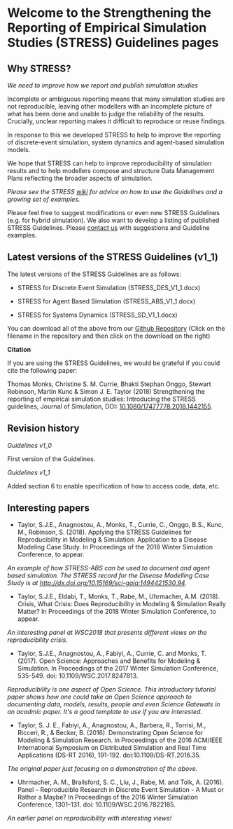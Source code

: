 # Welcome to the Strengthening the Reporting of Empirical Simulation Studies (STRESS) Guidelines pages #

## Why STRESS? ##

*We need to improve how we report and publish simulation studies*

Incomplete or ambiguous reporting means that many simulation studies are not reproducible, leaving other modellers with an incomplete picture of what has been done and unable to judge the reliability of the results. Crucially, unclear reporting makes it difficult to reproduce or reuse findings.

In response to this we developed STRESS to help to improve the reporting of discrete-event simulation, system dynamics and agent-based simulation models. 

We hope that STRESS can help to improve reproducibility of simulation results and to help modellers compose and structure Data Management Plans reflecting the broader aspects of simulation. 

*Please see the STRESS [wiki](https://github.com/stressguidelines/stress-guides/wiki)
for advice on how to use the Guidelines and a growing set of examples.*

Please feel free to suggest modifications or even new STRESS Guidelines (e.g. for hybrid simulation). We also want to develop a listing of published STRESS Guidelines.  Please [contact us](mailto:stressguides@gmail.com) with suggestions and Guideline examples.

## Latest versions of the STRESS Guidelines (v1_1) ##

The latest versions of the STRESS Guidelines are as follows:

- STRESS for Discrete Event Simulation (STRESS_DES_V1_1.docx)

- STRESS for Agent Based Simulation (STRESS_ABS_V1_1.docx)

- STRESS for Systems Dynamics (STRESS_SD_V1_1.docx)

You can download all of the above from our [Github Repository](https://github.com/stressguidelines/stress-guides/) (Click on the filename in the repository and then click on the download on the right)

**Citation**

If you are using the STRESS Guidelines, we would be grateful if you could cite the following paper: 

Thomas Monks, Christine S. M. Currie, Bhakti Stephan Onggo, Stewart Robinson, Martin Kunc & Simon J. E. Taylor (2018) Strengthening the reporting of empirical simulation studies: Introducing the STRESS guidelines, Journal of Simulation, DOI: [10.1080/17477778.2018.1442155](https://doi.org/10.1080/17477778.2018.1442155).

## Revision history ##

*Guidelines v1_0*

First version of the Guidelines.

*Guidelines v1_1*

Added section 6 to enable specification of how to access code, data, etc.

## Interesting papers ##

- Taylor, S.J.E., Anagnostou, A., Monks, T., Currie, C., Onggo, B.S., Kunc, M., Robinson, S. (2018). Applying the STRESS Guidelines for Reproducibility in Modeling & Simulation: Application to a Disease Modeling Case Study. In Proceedings of the 2018 Winter Simulation Conference, to appear.

*An example of how STRESS-ABS can be used to document and agent based simulation.  The STRESS record for the Disease Modelling Case Study is at http://dx.doi.org/10.15169/sci-gaia:1494421530.94.*

- Taylor, S.J.E., Eldabi, T., Monks, T., Rabe, M., Uhrmacher, A.M. (2018). Crisis, What Crisis: Does Reproducibility in Modeling & Simulation Really Matter? In Proceedings of the 2018 Winter Simulation Conference, to appear.

*An interesting panel at WSC2018 that presents different views on the reproducibility crisis.*

- Taylor, S.J.E., Anagnostou, A., Fabiyi, A., Currie, C. and Monks, T. (2017). Open Science: Approaches and Benefits for Modeling & Simulation. In Proceedings of the 2017 Winter Simulation Conference, 535-549. doi: 10.1109/WSC.2017.8247813.

*Reproducibility is one aspect of Open Science.  This introductory tutorial paper shows how one could take an Open Science approach to documenting data, models, results, people and even Science Gatewats in an acadmic paper.  It's a good template to use if you are interested.*

- Taylor, S. J. E., Fabiyi, A., Anagnostou, A., Barbera, R., Torrisi, M., Ricceri, R., & Becker, B. (2016). Demonstrating Open Science for Modeling & Simulation Research. In Proceedings of the 2016 ACM/IEEE International Symposium on Distributed Simulation and Real Time Applications (DS-RT 2016), 191-192. doi:10.1109/DS-RT.2016.35. 

*The original paper just focusing on a demonstration of the above.*

- Uhrmacher, A. M., Brailsford, S. C., Liu, J., Rabe, M. and Tolk, A. (2016). Panel – Reproducible Research in Discrete Event Simulation - A Must or Rather a Maybe? In Proceedings of the 2016 Winter Simulation Conference, 1301–131. doi: 10.1109/WSC.2016.7822185.

*An earlier panel on reproducibility with interesting views!*
